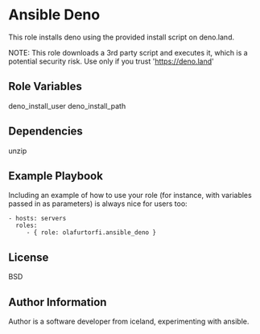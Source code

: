 Ansible Deno
=========

This role installs deno using the provided install script on deno.land.

NOTE: This role downloads a 3rd party script and executes it, which is a potential security risk. Use only if you trust 'https://deno.land'

Role Variables
--------------
deno_install_user
deno_install_path

Dependencies
------------
unzip

Example Playbook
----------------

Including an example of how to use your role (for instance, with variables passed in as parameters) is always nice for users too:

    - hosts: servers
      roles:
         - { role: olafurtorfi.ansible_deno }

License
-------
BSD

Author Information
------------------
Author is a software developer from iceland, experimenting with ansible.
